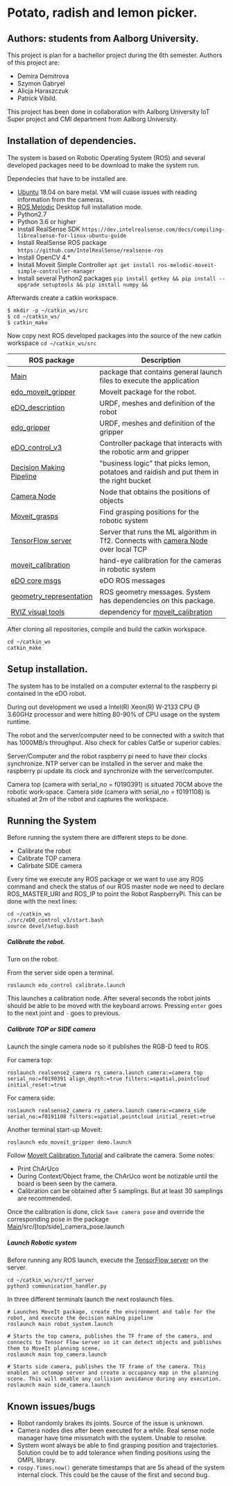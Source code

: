 # Potato, radish and lemon picker.
## Authors: students from Aalborg University.

This project is plan for a bachellor project during the 6th semester. Authors of this project are:
 - Demira Demitrova
 - Szymon Gabryel
 - Alicja Haraszczuk
 - Patrick Vibild.

This project has been done in collaboration with Aalborg University IoT Super project and CMI department from Aalborg University.


## Installation of dependencies.
The system is based on Robotic Operating System (ROS) and several developed packages need to be download to make the system run.

Dependecies that have to be installed are.

 - [Ubuntu](https://releases.ubuntu.com/18.04/) 18.04 on bare metal. VM will cuase issues with reading information from the cameras.
 - [ROS Melodic](http://wiki.ros.org/melodic/Installation/Ubuntu) Desktop full installation mode.
 - Python2.7
 - Python 3.6 or higher
 - Install RealSense SDK `https://dev.intelrealsense.com/docs/compiling-librealsense-for-linux-ubuntu-guide`
 - Install RealSense ROS package `https://github.com/IntelRealSense/realsense-ros`
 - Install OpenCV 4.* 
 - Install Moveit Simple Controller `apt get install ros-melodic-moveit-simple-controller-manager`
 - Install several Python2 packages `pip install getkey && pip install --upgrade setuptools && pip install numpy &&`
  
 
 Afterwards create a catkin workspace. 
```
$ mkdir -p ~/catkin_ws/src
$ cd ~/catkin_ws/
$ catkin_make
```

Now copy next ROS developed packages into the source of the new catkin workspace `cd ~/catkin_ws/src`

| ROS package | Description |
| ------ | ------ |
| [Main] | package that contains general launch files to execute the application |
| [edo_moveit_gripper] | MoveIt package for the robot. |
| [eDO_description] | URDF, meshes and definition of the robot |
| [edo_gripper] | URDF, meshes and definition of the gripper |
| [eDO_control_v3] | Controller package that interacts with the robotic arm and gripper|
| [Decision Making Pipeline] | "business logic" that picks lemon, potatoes and raidish and put them in the right bucket |
| [Camera Node] | Node that obtains the positions of objects |
| [Moveit_grasps] | Find grasping positions for the robotic system |
| [TensorFlow server] | Server that runs the ML algorithm in Tf2. Connects with [camera Node] over local TCP |
| [moveit_calibration] | hand-eye calibration for the cameras in robotic system |
| [eDO core msgs] | eDO ROS messages |
| [geometry_representation] | ROS geometry messages. System has dependencies on this package. |
| [RVIZ visual tools] | dependency for [moveit_calibration] |

After cloning all repositories, compile and build the catkin workspace. 
```
cd ~/catkin_ws
catkin_make
```

## Setup installation.

The system has to be installed on a computer external to the raspberry pi contained in the eDO robot.

During out development we used a Intel(R) Xeon(R) W-2133 CPU @ 3.60GHz processor and were hitting 80-90% of CPU usage on the system runtime. 

The robot and the server/computer need to be connected with a switch that has 1000MB/s throughput. Also check for cables Cat5e or superior cables.

Server/Computer and the robot raspberry pi need to have their clocks synchronize. NTP server can be installed in the server and make the raspberry pi update its clock and synchronize with the server/computer.

Camera top (camera with serial_no = f0190391) is situated 70CM above the robotic work-space.
Camera side (camera with serial_no = f0191108) is situated at 2m of the robot and captures the workspace.


## Running the System
Before running the system there are different steps to be done.

 - Calibrate the robot
 - Calibrate TOP camera
 - Calirbate SIDE camera

Every time we execute any ROS package or we want to use any ROS command and check the status of our ROS master node we need to declare ROS_MASTER_URI and ROS_IP to point the Robot RaspberryPi. This can be done with the next lines:

```
cd ~/catkin_ws
./src/eDO_control_v3/start.bash
source devel/setup.bash
```


##### Calibrate the robot.
Turn on the robot.

From the server side open a terminal.

```
roslaunch edo_control calibrate.launch
```
This launches a calibration node. After several seconds the robot joints should be able to be moved with the keyboard arrows. Pressing `enter` goes to the next joint and `-` goes to previous.

##### Calibrate TOP or SIDE camera
Launch the single camera node so it publishes the RGB-D feed to ROS.

For camera top: 
```
roslaunch realsense2_camera rs_camera.launch camera:=camera_top serial_no:=f0190391 align_depth:=true filters:=spatial,pointcloud initial_reset:=true
```
For camera side: 
```
roslaunch realsense2_camera rs_camera.launch camera:=camera_side serial_no:=f0191108 filters:=spatial,pointcloud initial_reset:=true
```

Another terminal start-up Moveit:
```
roslaunch edo_moveit_gripper demo.launch
```
Follow [MoveIt Calibration Tutorial](https://ros-planning.github.io/moveit_tutorials/doc/hand_eye_calibration/hand_eye_calibration_tutorial.html) and calibrate the camera. Some notes:
 - Print ChArUco
 - During Context/Object frame, the ChArUco wont be notizable until the board is been seen by the camera.
 - Calibration can be obtained after 5 samplings. But at least 30 samplings are recommended.

Once the calibration is done, click `Save camera pose` and override the corresponding pose in the package [Main]/src/[top/side]_camera_pose.launch

##### Launch Robotic system

Before running any ROS launch, execute the [TensorFlow server] on the server.

```
cd ~/catkin_ws/src/tf_server
python3 communication_handler.py
```
In three different terminals launch the next roslaunch files.

``` 
# Launches MoveIt package, create the environment and table for the robot, and execute the decision making pipeline
roslaunch main robot_system.launch
```

``` 
# Starts the top camera, publishes the TF frame of the camera, and connects to Tensor Flow server so it can detect objects and publishes them to MoveIt planning scene.
roslaunch main top_camera.launch
```

``` 
# Starts side camera, publishes the TF frame of the camera. This enables an octomap server and create a occupancy map in the planning scene. This will enable any collision avoidance during any execution.
roslaunch main side_camera.launch
```

## Known issues/bugs
 - Robot randomly brakes its joints. Source of the issue is unknown.
 - Camera nodes dies after been executed for a while. Real sense node manager have time missmatch with the system. Unable to resolve.
 - System wont always be able to find grasping position and trajectories. Solution could be to add tolerance when finding positions using the OMPL library.
 - `rospy.Times.now()` generate timestamps that are 5s ahead of the system internal clock. This could be the cause of the first and second bug.


[//]: # (These are reference links used in the body of this note and get stripped out when the markdown processor does its job. There is no need to format nicely because it shouldn't be seen. Thanks SO - http://stackoverflow.com/questions/4823468/store-comments-in-markdown-syntax)

   [Main]: <https://github.com/Alfredonator/main>
   [edo_moveit_gripper]: <https://github.com/Alfredonator/edo_moveit_gripper>
   [eDO_description]: <https://github.com/Alfredonator/eDO_description>
   [eDO_control_v3]: <https://github.com/Alfredonator/eDO_control_v3>
   [Decision Making Pipeline]: <https://github.com/Alfredonator/grasper>
   [Camera Node]: <https://github.com/Alfredonator/camera_node_v4>
   [edo_gripper]: <https://github.com/Alfredonator/edo_gripper>
   [moveit_grasps]: <https://github.com/Alfredonator/moveit_grasps>
   [TensorFlow server]: <https://github.com/Alfredonator/tf_server>
   [moveit_calibration]: <https://github.com/Alfredonator/moveit_calibration>
   [geometry_representation]: <https://github.com/Alfredonator/geometry_representation>
   [eDO core msgs]: <https://github.com/Alfredonator/eDO_core_msgs>
   [RVIZ visual tools]: <https://github.com/Alfredonator/rviz_visual_tools>

   

